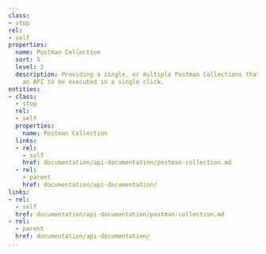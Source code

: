 ```yaml
---
class:
- stop
rel:
- self
properties:
  name: Postman Collection
  sort: 5
  level: 2
  description: Providing a single, or multiple Postman Collections that allow for
    an API to be executed in a single click.
entities:
- class:
  - stop
  rel:
  - self
  properties:
    name: Postman Collection
  links:
  - rel:
    - self
    href: documentation/api-documentation/postman-collection.md
  - rel:
    - parent
    href: documentation/api-documentation/
links:
- rel:
  - self
  href: documentation/api-documentation/postman-collection.md
- rel:
  - parent
  href: documentation/api-documentation/
...
```

